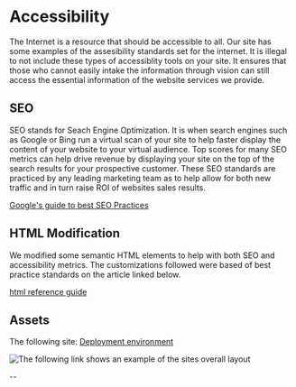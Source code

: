 # Accessibility 

The Internet is a resource that should be accessible to all. Our site has some examples of the assesibility standards set for the internet. It is illegal to not include these types of accessiblity tools on your site. It ensures that those who cannot easily intake the information through vision can still access the essential information of the website services we provide.

## SEO

SEO stands for Seach Engine Optimization. It is when search engines such as Google or Bing run a virtual scan of your site to help faster display the content of your website to your virtual audience. Top scores for many SEO metrics can help drive revenue by displaying your site on the top of the search results for your prospective customer. These SEO standards are practiced by any leading marketing team as to help allow for both new traffic and in turn raise ROI of websites sales results. 

[Google's guide to best SEO Practices](https://support.google.com/webmasters/answer/7451184?hl=en)

## HTML Modification

We modified some semantic HTML elements to help with both SEO and accessibility metrics. 
The customizations followed were based of best practice standards on the article linked below.

[html reference guide](https://www.w3schools.com/html/html_accessibility.asp)

## Assets

The following site: 
[Deployment environment](https://romer0-c.github.io/seo_optimization/)

![The following link shows an example of the sites overall layout](assets/01-html-css-git-homework-demo.png)

--
